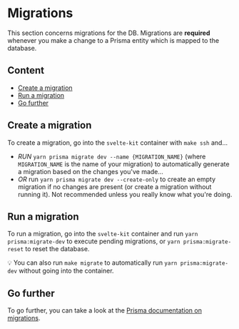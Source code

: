 # Migrations

This section concerns migrations for the DB. Migrations are **required** whenever you make a change to a Prisma entity which is mapped to the database.

## Content

- [Create a migration](#create-a-migration)
- [Run a migration](#run-a-migration)
- [Go further](#go-further)

## Create a migration

To create a migration, go into the `svelte-kit` container with `make ssh` and...

- *RUN* `yarn prisma migrate dev --name {MIGRATION_NAME}` (where `MIGRATION_NAME` is the name of your migration) to automatically generate a migration based on the changes you've made...
- *OR* run `yarn prisma migrate dev --create-only` to create an empty migration if no changes are present (or create a migration without running it). Not recommended unless you really know what you're doing.

## Run a migration

To run a migration, go into the `svelte-kit` container and run `yarn prisma:migrate-dev` to execute pending migrations, or `yarn prisma:migrate-reset` to reset the database.

:bulb: You can also run `make migrate` to automatically run `yarn prisma:migrate-dev` without going into the container.

## Go further

To go further, you can take a look at the [Prisma documentation on migrations](https://www.prisma.io/docs/concepts/components/prisma-migrate/get-started).

